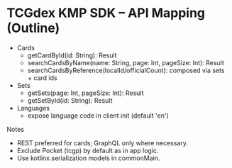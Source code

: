 # TCGdex KMP SDK – API Mapping (Outline)

- Cards
  - getCardById(id: String): Result<TcgdxCard>
  - searchCardsByName(name: String, page: Int, pageSize: Int): Result<TcgdxSearchResponse>
  - searchCardsByReference(localId/officialCount): composed via sets + card ids
- Sets
  - getSets(page: Int, pageSize: Int): Result<TcgdxSetResponse>
  - getSetById(id: String): Result<TcgdxSet>
- Languages
  - expose language code in client init (default 'en')

Notes
- REST preferred for cards; GraphQL only where necessary.
- Exclude Pocket (tcgp) by default as in app logic.
- Use kotlinx.serialization models in commonMain.
